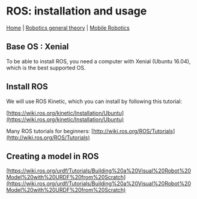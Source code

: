 # ROS: installation and usage

[Home](../../README.md) | [Robotics general theory](./theory.md) | [Mobile Robotics](./mobileRobotics/mobileRobotics.md)

## Base OS : Xenial

To be able to install ROS, you need a computer with Xenial (Ubuntu 16.04), which is the best supported OS.

## Install ROS

We will use ROS Kinetic, which you can install by following this tutorial:

[https://wiki.ros.org/kinetic/Installation/Ubuntu](https://wiki.ros.org/kinetic/Installation/Ubuntu)

Many ROS tutorials for beginners: [http://wiki.ros.org/ROS/Tutorials](http://wiki.ros.org/ROS/Tutorials)

## Creating a model in ROS

[https://wiki.ros.org/urdf/Tutorials/Building%20a%20Visual%20Robot%20Model%20with%20URDF%20from%20Scratch](https://wiki.ros.org/urdf/Tutorials/Building%20a%20Visual%20Robot%20Model%20with%20URDF%20from%20Scratch)

